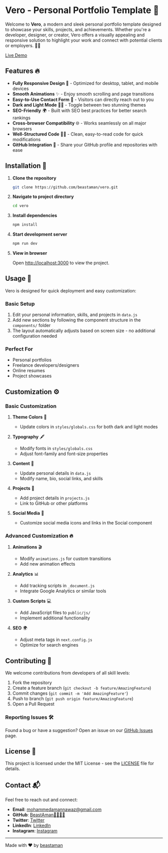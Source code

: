 # Vero - Personal Portfolio Template 🚀

Welcome to **Vero**, a modern and sleek personal portfolio template designed to showcase your skills, projects, and achievements. Whether you're a developer, designer, or creator, Vero offers a visually appealing and responsive solution to highlight your work and connect with potential clients or employers. 🎨✨

[Live Demo](https://vero-jade.vercel.app)

## Features 🔥

- **Fully Responsive Design** 📱 - Optimized for desktop, tablet, and mobile devices
- **Smooth Animations** ✨ - Enjoy smooth scrolling and page transitions
- **Easy-to-Use Contact Form** 📧 - Visitors can directly reach out to you
- **Dark and Light Mode** 🌙🌞 - Toggle between two stunning themes
- **SEO-Friendly** 🌍 - Built with SEO best practices for better search rankings
- **Cross-browser Compatibility** 🌐 - Works seamlessly on all major browsers
- **Well-Structured Code** 🧑‍💻 - Clean, easy-to-read code for quick modifications
- **GitHub Integration** 📁 - Share your GitHub profile and repositories with ease

## Installation 🔧

1. **Clone the repository**
   ```bash
   git clone https://github.com/beastaman/vero.git
   ```

2. **Navigate to project directory**
   ```bash
   cd vero
   ```

3. **Install dependencies**
   ```bash
   npm install
   ```

4. **Start development server**
   ```bash
   npm run dev
   ```

5. **View in browser**
   
   Open [http://localhost:3000](http://localhost:3000) to view the project.

## Usage 📖

Vero is designed for quick deployment and easy customization:

### Basic Setup

1. Edit your personal information, skills, and projects in `data.js`
2. Add new sections by following the component structure in the `components/` folder
3. The layout automatically adjusts based on screen size - no additional configuration needed

### Perfect For

- Personal portfolios
- Freelance developers/designers
- Online resumes
- Project showcases

## Customization ⚙️

### Basic Customization

1. **Theme Colors** 🌈
   - Update colors in `styles/globals.css` for both dark and light modes

2. **Typography** 🖋️
   - Modify fonts in `styles/globals.css`
   - Adjust font-family and font-size properties

3. **Content** 📝
   - Update personal details in `data.js`
   - Modify name, bio, social links, and skills

4. **Projects** 📁
   - Add project details in `projects.js`
   - Link to GitHub or other platforms

5. **Social Media** 📱
   - Customize social media icons and links in the Social component

### Advanced Customization 🔥

1. **Animations** 🎬
   - Modify `animations.js` for custom transitions
   - Add new animation effects

2. **Analytics** 📊
   - Add tracking scripts in `_document.js`
   - Integrate Google Analytics or similar tools

3. **Custom Scripts** 💻
   - Add JavaScript files to `public/js/`
   - Implement additional functionality

4. **SEO** 🌍
   - Adjust meta tags in `next.config.js`
   - Optimize for search engines

## Contributing 🤝

We welcome contributions from developers of all skill levels:

1. Fork the repository
2. Create a feature branch (`git checkout -b feature/AmazingFeature`)
3. Commit changes (`git commit -m 'Add AmazingFeature'`)
4. Push to branch (`git push origin feature/AmazingFeature`)
5. Open a Pull Request

### Reporting Issues 🛠️

Found a bug or have a suggestion? Open an issue on our [GitHub Issues](https://github.com/beastaman/vero/issues) page.

## License 📄

This project is licensed under the MIT License - see the [LICENSE](LICENSE) file for details.

## Contact 📬

Feel free to reach out and connect:

- **Email**: [mohammedamannawaz@gmail.com](mailto:mohammedamannawaz@gmail.com)
- **GitHub**: [BeastAman🧑‍💻👨‍💻](https://github.com/beastaman)
- **Twitter**: [Twitter](https://twitter.com/MohammedN11)
- **LinkedIn**: [LinkedIn](https://linkedin.com/in/beastaman)
- **Instagram**: [Instagram](https://instagram.com/mohd_aman_25)

---

Made with ❤️ by [beastaman](https://mohdaman-portfolio.vercel.app)
